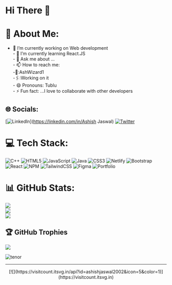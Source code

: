 # Hi There 🐑
# 💫 About Me:
- 🔭 I’m currently working on Web development<br>- 🌱 I’m currently learning React.JS<br>- 💬 Ask me about ...<br>- 📫 How to reach me: <br>  -🦅:AshWizard1<br>-🖇:Working on it<br>- 😄 Pronouns: Tublu<br>- ⚡ Fun fact: ...I love to collaborate with other developers


## 🌐 Socials:
[![LinkedIn](https://img.shields.io/badge/LinkedIn-%230077B5.svg?logo=linkedin&logoColor=white)](https://linkedin.com/in/Ashish Jaswal) [![Twitter](https://img.shields.io/badge/Twitter-%231DA1F2.svg?logo=Twitter&logoColor=white)](https://twitter.com/@AshWizard1) 

# 💻 Tech Stack:
![C++](https://img.shields.io/badge/c++-%2300599C.svg?style=plastic&logo=c%2B%2B&logoColor=white) ![HTML5](https://img.shields.io/badge/html5-%23E34F26.svg?style=plastic&logo=html5&logoColor=white) ![JavaScript](https://img.shields.io/badge/javascript-%23323330.svg?style=plastic&logo=javascript&logoColor=%23F7DF1E) ![Java](https://img.shields.io/badge/java-%23ED8B00.svg?style=plastic&logo=java&logoColor=white) ![CSS3](https://img.shields.io/badge/css3-%231572B6.svg?style=plastic&logo=css3&logoColor=white) ![Netlify](https://img.shields.io/badge/netlify-%23000000.svg?style=plastic&logo=netlify&logoColor=#00C7B7) ![Bootstrap](https://img.shields.io/badge/bootstrap-%23563D7C.svg?style=plastic&logo=bootstrap&logoColor=white) ![React](https://img.shields.io/badge/react-%2320232a.svg?style=plastic&logo=react&logoColor=%2361DAFB) ![NPM](https://img.shields.io/badge/NPM-%23000000.svg?style=plastic&logo=npm&logoColor=white) ![TailwindCSS](https://img.shields.io/badge/tailwindcss-%2338B2AC.svg?style=plastic&logo=tailwind-css&logoColor=white) 	![Figma](https://img.shields.io/badge/figma-%23F24E1E.svg?style=plastic&logo=figma&logoColor=white) ![Portfolio](https://img.shields.io/badge/Portfolio-%23000000.svg?style=plastic&logo=firefox&logoColor=#FF7139)
# 📊 GitHub Stats:
![](https://github-readme-stats.vercel.app/api?username=ashishjaswal2002&theme=swift&hide_border=true&include_all_commits=false&count_private=false)<br/>
![](https://github-readme-streak-stats.herokuapp.com/?user=ashishjaswal2002&theme=swift&hide_border=true)<br/>
![](https://github-readme-stats.vercel.app/api/top-langs/?username=ashishjaswal2002&theme=swift&hide_border=true&include_all_commits=false&count_private=false&layout=compact)

## 🏆 GitHub Trophies
![](https://github-profile-trophy.vercel.app/?username=ashishjaswal2002&theme=juicyfresh&no-frame=false&no-bg=false&margin-w=4)


![tenor](https://user-images.githubusercontent.com/94538837/192638787-46dfed95-a22d-4b2a-a700-d8423be2c233.gif)


---
<p style="text-align:center;">[![](https://visitcount.itsvg.in/api?id=ashishjaswal2002&icon=5&color=1)](https://visitcount.itsvg.in)</p>
